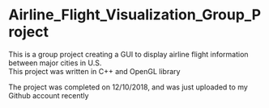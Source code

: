 # Airline_Flight_Visualization_Group_Project
This is a group project creating a GUI to display airline flight information between major cities in U.S.   
This project was written in C++ and OpenGL library

The project was completed on 12/10/2018, and was just uploaded to my Github account recently
